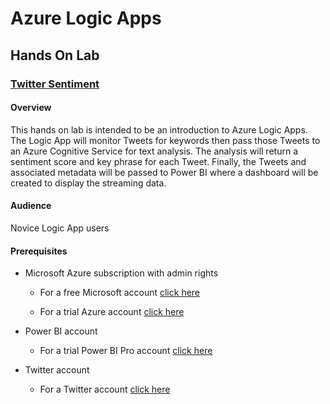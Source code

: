 # Azure Logic Apps
## Hands On Lab

### [Twitter Sentiment](https://github.com/nwcadence/hol-azure-logicapp/tree/master/Twitter%20Sentiment)
#### Overview

This hands on lab is intended to be an introduction to Azure Logic Apps. The Logic App will monitor Tweets for keywords then pass those Tweets to an Azure Cognitive Service for text analysis. The analysis will return a sentiment score and key phrase for each Tweet. Finally, the Tweets and associated metadata will be passed to Power BI where a dashboard will be created to display the streaming data.  


#### Audience

Novice Logic App users

#### Prerequisites

*  Microsoft Azure subscription with admin rights 
    
    * For a free Microsoft account [click here](https://signup.live.com/?uaid=fa5d096ea7bc438ab8e0d6bf39e0ceaa&lic=1)

    * For a trial Azure account [click here](https://azure.microsoft.com/en-us/free/)

*  Power BI account
   
    * For a trial Power BI Pro account [click here](https://powerbi.microsoft.com/en-us/get-started/)

*  Twitter account

    * For a Twitter account [click here](https://twitter.com/signup?lang=en)
